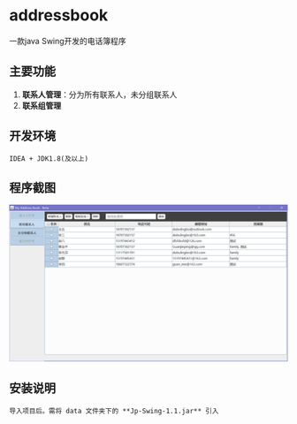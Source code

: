 # addressbook
一款java Swing开发的电话簿程序

## 主要功能
1. **联系人管理**：分为所有联系人，未分组联系人
2. **联系组管理**

## 开发环境
```
IDEA + JDK1.8(及以上)
```

## 程序截图
![image text](/data/images/system_frame.png)

## 安装说明
```
导入项目后。需将 data 文件夹下的 **Jp-Swing-1.1.jar** 引入
```
